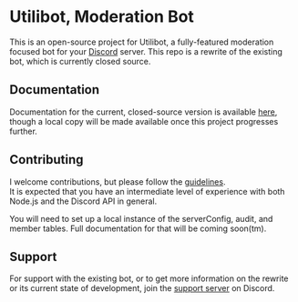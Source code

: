 # Utilibot, Moderation Bot
This is an open-source project for Utilibot, a fully-featured moderation focused
bot for your [Discord](https://discordapp.com/) server. This repo is a rewrite
of the existing bot, which is currently closed source.

## Documentation
Documentation for the current, closed-source version
is available [here](https://lessis.moe/projects/utilibot), though
a local copy will be made available once this project progresses further.

## Contributing
I welcome contributions, but please follow the [guidelines](CONTRIBUTING.md).  
It is expected that you have an intermediate level of experience with both Node.js
and the Discord API in general.

You will need to set up a local instance of the serverConfig, audit, and member tables.
Full documentation for that will be coming soon(tm).

## Support
For support with the existing bot, or to get more information on the rewrite or its
current state of development, join the [support server](https://discord.gg/nZYtEyT) on
Discord.
